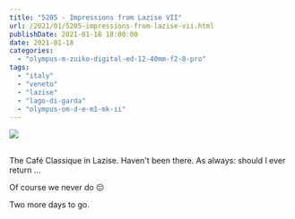 ```yaml
---
title: "5205 - Impressions from Lazise VII"
url: /2021/01/5205-impressions-from-lazise-vii.html
publishDate: 2021-01-18 18:00:00
date: 2021-01-18
categories: 
  - "olympus-m-zuiko-digital-ed-12-40mm-f2-8-pro"
tags: 
  - "italy"
  - "veneto"
  - "lazise"
  - "lago-di-garda"
  - "olympus-om-d-e-m1-mk-ii"
---
```

<div class="container">
<div class="center"><a target="_blank" href="https://d25zfm9zpd7gm5.cloudfront.net/1200x1200/2018/20180914_130253_lr.jpg"><img class="webfeedsFeaturedVisual" src="https://d25zfm9zpd7gm5.cloudfront.net/0600x0600/2018/20180914_130253_lr.jpg" /></a></div>
</div>
<br />

The Café Classique in Lazise. Haven't been there. As always: should
I ever return ...

Of course we never do :pensive:

Two more days to go.